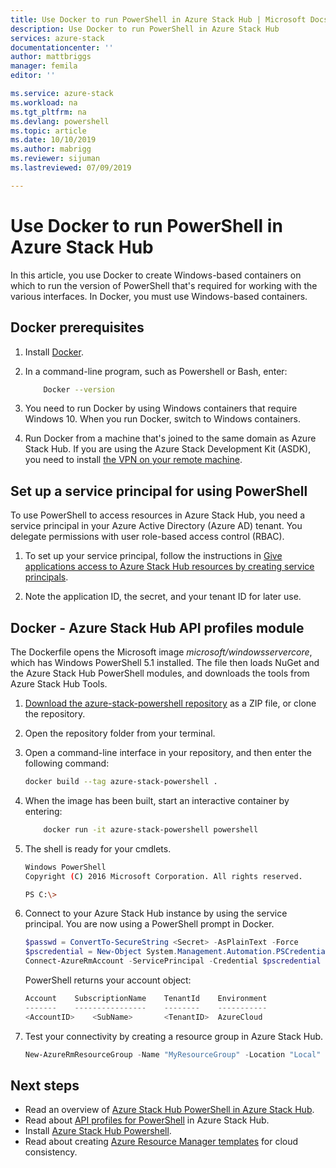 ```yaml
---
title: Use Docker to run PowerShell in Azure Stack Hub | Microsoft Docs
description: Use Docker to run PowerShell in Azure Stack Hub
services: azure-stack
documentationcenter: ''
author: mattbriggs
manager: femila
editor: ''

ms.service: azure-stack
ms.workload: na
ms.tgt_pltfrm: na
ms.devlang: powershell
ms.topic: article
ms.date: 10/10/2019
ms.author: mabrigg
ms.reviewer: sijuman
ms.lastreviewed: 07/09/2019

---
```

# Use Docker to run PowerShell in Azure Stack Hub

In this article, you use Docker to create Windows-based containers on which to run the version of PowerShell that's required for working with the various interfaces. In Docker, you must use Windows-based containers.

## Docker prerequisites

1. Install [Docker](https://docs.docker.com/install/).

1. In a command-line program, such as Powershell or Bash, enter:

    ```bash
        Docker --version
    ```

1. You need to run Docker by using Windows containers that require Windows 10. When you run Docker, switch to Windows containers.

1. Run Docker from a machine that's joined to the same domain as Azure Stack Hub. If you are using the Azure Stack Development Kit (ASDK), you need to install [the VPN on your remote machine](azure-stack-connect-azure-stack.md#connect-to-azure-stack-with-vpn).

## Set up a service principal for using PowerShell

To use PowerShell to access resources in Azure Stack Hub, you need a service principal in your Azure Active Directory (Azure AD) tenant. You delegate permissions with user role-based access control (RBAC).

1. To set up your service principal, follow the instructions in [Give applications access to Azure Stack Hub resources by creating service principals](azure-stack-create-service-principals.md).

2. Note the application ID, the secret, and your tenant ID for later use.

## Docker - Azure Stack Hub API profiles module

The Dockerfile opens the Microsoft image *microsoft/windowsservercore*, which has Windows PowerShell 5.1 installed. The file then loads NuGet and the Azure Stack Hub PowerShell modules, and downloads the tools from Azure Stack Hub Tools.

1. [Download the azure-stack-powershell repository](https://github.com/mattbriggs/azure-stack-powershell) as a ZIP file, or clone the repository.

2. Open the repository folder from your terminal.

3. Open a command-line interface in your repository, and then enter the following command:

    ```bash  
    docker build --tag azure-stack-powershell .
    ```

4. When the image has been built, start an interactive container by entering:

    ```bash  
        docker run -it azure-stack-powershell powershell
    ```

5. The shell is ready for your cmdlets.

    ```bash
    Windows PowerShell
    Copyright (C) 2016 Microsoft Corporation. All rights reserved.

    PS C:\>
    ```

6. Connect to your Azure Stack Hub instance by using the service principal. You are now using a PowerShell prompt in Docker. 

    ```powershell
    $passwd = ConvertTo-SecureString <Secret> -AsPlainText -Force
    $pscredential = New-Object System.Management.Automation.PSCredential('<ApplicationID>', $passwd)
    Connect-AzureRmAccount -ServicePrincipal -Credential $pscredential -TenantId <TenantID>
    ```

   PowerShell returns your account object:

    ```powershell  
    Account    SubscriptionName    TenantId    Environment
    -------    ----------------    --------    -----------
    <AccountID>    <SubName>       <TenantID>  AzureCloud
    ```

7. Test your connectivity by creating a resource group in Azure Stack Hub.

    ```powershell  
    New-AzureRmResourceGroup -Name "MyResourceGroup" -Location "Local"
    ```

## Next steps

-  Read an overview of [Azure Stack Hub PowerShell in Azure Stack Hub](azure-stack-powershell-overview.md).
- Read about [API profiles for PowerShell](azure-stack-version-profiles.md) in Azure Stack Hub.
- Install [Azure Stack Hub Powershell](../operator/azure-stack-powershell-install.md).
- Read about creating [Azure Resource Manager templates](azure-stack-develop-templates.md) for cloud consistency.

